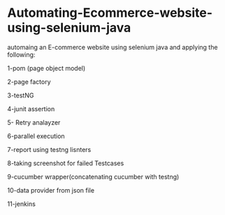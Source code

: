 # Automating-Ecommerce-website-using-selenium-java
automaing an E-commerce website using selenium java and applying the following:

1-pom (page object model)

2-page factory

3-testNG

4-junit assertion

5- Retry analayzer

6-parallel execution

7-report using testng lisnters

8-taking screenshot for failed Testcases

9-cucumber wrapper(concatenating cucumber with testng)

10-data provider from json file

11-jenkins
